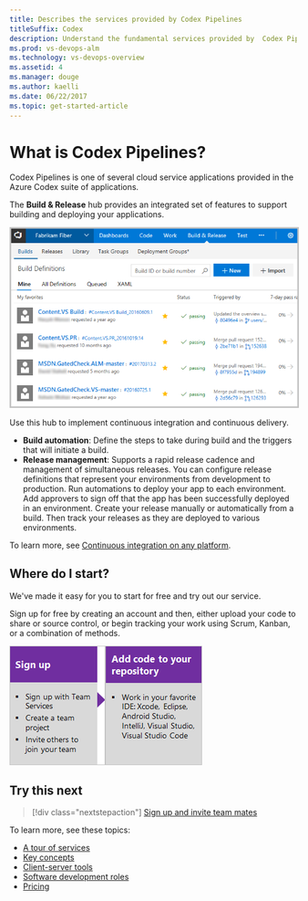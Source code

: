 ```yaml
---
title: Describes the services provided by Codex Pipelines
titleSuffix: Codex
description: Understand the fundamental services provided by  Codex Pipelines
ms.prod: vs-devops-alm  
ms.technology: vs-devops-overview
ms.assetid: 4 
ms.manager: douge
ms.author: kaelli
ms.date: 06/22/2017
ms.topic: get-started-article
---
```



# What is Codex Pipelines?

Codex Pipelines is one of several cloud service applications provided in the Azure Codex suite of applications.


The **Build & Release** hub provides an integrated set of features to support building and deploying your applications. 


<img src="../user-guide/_img/services/build-release-hub.png" alt="Build-Release hub, Build definitions page" style="border: 2px solid #C3C3C3;" />

Use this hub to implement continuous integration and continuous delivery.

- **Build automation**: Define the steps to take during build and the triggers that will initiate a build. 
- **Release management**: Supports a rapid release cadence and management of simultaneous releases. You can configure release definitions that represent your environments from development to production. Run automations to deploy your app to each environment. Add approvers to sign off that the app has been successfully deployed in an environment. Create your release manually or automatically from a build. Then track your releases as they are deployed to various environments.


To learn more, see [Continuous integration on any platform](../build-release/overview.md). 


## Where do I start?

We've made it easy for you to start for free and try out our service. 

Sign up for free by creating an account and then, either upload your code to share or source control, or begin tracking your work using Scrum, Kanban, or a combination of methods. 

[![Sign up for Codex Pipelines](../user-guide/_img/what-is-vsts-sign-up-step-1.png)](sign-up-invite-teammates.md)[![Add code to repository](../user-guide/_img/what-is-vsts-add-code-ide-step-2.png)](code-with-git.md) 


## Try this next  

> [!div class="nextstepaction"]
> [Sign up and invite team mates](.sign-up-invite-teammates.md)

To learn more, see these topics: 
- [A tour of services](../user-guide/services.md)
- [Key concepts](../user-guide/concepts.md)  
- [Client-server tools](../user-guide/tools.md)
- [Software development roles](../user-guide/roles.md)
- [Pricing](https://www.visualstudio.com/team-services/pricing/)


<!---
 
*(c) 2016 Microsoft Corporation. All rights reserved. This document is
provided "as-is." Information and views expressed in this document,
including URL and other Internet Web site references, may change without
notice. You bear the risk of using it.*

*This document does not provide you with any legal rights to any
intellectual property in any Microsoft product. You may copy and use
this document for your internal, reference purposes.*
--> 
